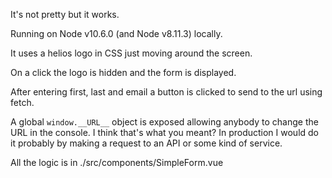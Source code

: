 It's not pretty but it works.

Running on Node v10.6.0 (and Node v8.11.3) locally. 

It uses a helios logo in CSS just moving around the screen.

On a click the logo is hidden and the form is displayed.

After entering first, last and email a button is clicked to send to the url using fetch.

A global `window.__URL__` object is exposed allowing anybody to change the URL in the console.
I think that's what you meant? In production I would do it probably by making a request to an API or some kind of service. 

All the logic is in ./src/components/SimpleForm.vue


